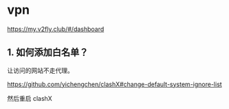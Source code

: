 # vpn

https://my.v2fly.club/#/dashboard

## 1. 如何添加白名单？

让访问的网站不走代理。

https://github.com/yichengchen/clashX#change-default-system-ignore-list

然后重启 clashX
